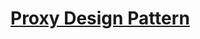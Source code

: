 # [Proxy Design Pattern](https://github.com/Priyanka-droid/DesignPatternAndImplementation/blob/feature/proxy-design-pattern/ProxyDesignPattern/README.md)

